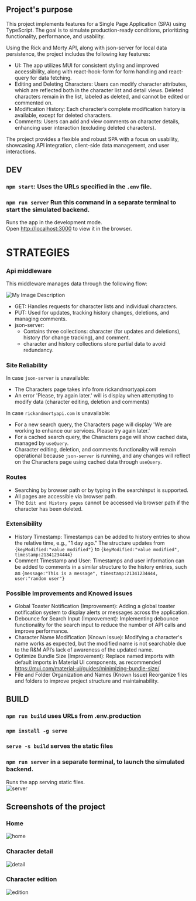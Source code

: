 ## Project's purpose

This project implements features for a Single Page Application (SPA) using TypeScript. The goal is to simulate production-ready conditions, prioritizing functionality, performance, and usability.

Using the Rick and Morty API, along with json-server for local data persistence, the project includes the following key features:

- UI: The app utilizes MUI for consistent styling and improved accessibility, along with react-hook-form for form handling and react-query for data fetching.
- Editing and Deleting Characters: Users can modify character attributes, which are reflected both in the character list and detail views. Deleted characters remain in the list, labeled as deleted, and cannot be edited or commented on.
- Modification History: Each character’s complete modification history is available, except for deleted characters.
- Comments: Users can add and view comments on character details, enhancing user interaction (excluding deleted characters).

The project provides a flexible and robust SPA with a focus on usability, showcasing API integration, client-side data management, and user interactions.

## DEV

### `npm start`: Uses the URLs specified in the `.env` file.
### `npm run server` Run this command in a separate terminal to start the simulated backend.

Runs the app in the development mode.\
Open [http://localhost:3000](http://localhost:3000) to view it in the browser.

# STRATEGIES

### Api middleware

This middleware manages data through the following flow:

![My Image Description](./readme-files/middleware.JPG)

- GET: Handles requests for character lists and individual characters.
- PUT: Used for updates, tracking history changes, deletions, and managing comments.
- json-server:
  - Contains three collections: character (for updates and deletions), history (for change tracking), and comment.
  - character and history collections store partial data to avoid redundancy.

### Site Reliability
In case `json-server` is unavailable:
- The Characters page takes info from rickandmortyapi.com
- An error 'Please, try again later.' will is display when attempting to modify data (character editing, deletion and comments)

In case `rickandmortyapi.com` is unavailable:
- For a new search query, the Characters page will display 'We are working to enhance our services. Please try again later.'
- For a cached search query, the Characters page will show cached data, managed by `useQuery`.
- Character editing, deletion, and comments functionality will remain operational because `json-server` is running, and any changes will reflect on the Characters page using cached data through `useQuery`.

### Routes
- Searching by browser path or by typing in the searchinput is supported.
- All pages are accessible via browser path.
- The `Edit and History pages` cannot be accessed via browser path if the character has been deleted.

### Extensibility
- History Timestamp: Timestamps can be added to history entries to show the relative time, e.g., "1 day ago." The structure updates from `{keyModified:"value modified"}` to `{keyModified:"value modified", timestamp:21341234444}`
- Comment Timestamp and User: Timestamps and user information can be added to comments in a similar structure to the history entries, such as `{message:"This is a message", timestamp:21341234444, user:"random user"}`

### Possible Improvements and Knowed issues
- Global Toaster Notification (Improvement): Adding a global toaster notification system to display alerts or messages across the application.
- Debounce for Search Input (Improvement): Implementing debounce functionality for the search input to reduce the number of API calls and improve performance.
- Character Name Modification (Known Issue): Modifying a character's name works as expected, but the modified name is not searchable due to the R&M API’s lack of awareness of the updated name.
- Optimize Bundle Size (Improvement): Replace named imports with default imports in Material UI components, as recommended https://mui.com/material-ui/guides/minimizing-bundle-size/
- File and Folder Organization and Names (Known Issue)
Reorganize files and folders to improve project structure and maintainability.

## BUILD

### `npm run build` uses URLs from .env.production
### `npm install -g serve`
### `serve -s build`  serves the static files
### `npm run server` in a separate terminal, to launch the simulated backend.

Runs the app serving static files.\
![server](./readme-files/serve.JPG)

## Screenshots of the project
### Home
![home](./readme-files/RM_home.JPG)

### Character detail
![detail](./readme-files/RM_detail.JPG)

### Character edition
![edition](./readme-files/RM_edit.JPG)